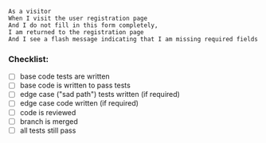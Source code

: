 ```
As a visitor
When I visit the user registration page
And I do not fill in this form completely,
I am returned to the registration page
And I see a flash message indicating that I am missing required fields
```

### Checklist:

- [ ] base code tests are written
- [ ] base code is written to pass tests
- [ ] edge case ("sad path") tests written (if required)
- [ ] edge case code written (if required)
- [ ] code is reviewed
- [ ] branch is merged
- [ ] all tests still pass
